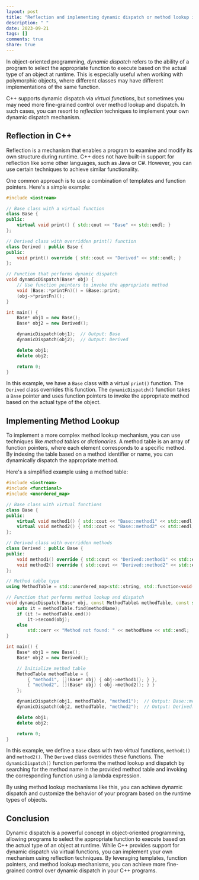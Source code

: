 ```yaml
---
layout: post
title: "Reflection and implementing dynamic dispatch or method lookup in C++."
description: " "
date: 2023-09-21
tags: []
comments: true
share: true
---
```


In object-oriented programming, *dynamic dispatch* refers to the ability of a program to select the appropriate function to execute based on the actual type of an object at runtime. This is especially useful when working with polymorphic objects, where different classes may have different implementations of the same function.

C++ supports dynamic dispatch via *virtual functions*, but sometimes you may need more fine-grained control over method lookup and dispatch. In such cases, you can resort to *reflection* techniques to implement your own dynamic dispatch mechanism.

## Reflection in C++

Reflection is a mechanism that enables a program to examine and modify its own structure during runtime. C++ does not have built-in support for reflection like some other languages, such as Java or C#. However, you can use certain techniques to achieve similar functionality.

One common approach is to use a combination of templates and function pointers. Here's a simple example:

```cpp
#include <iostream>

// Base class with a virtual function
class Base {
public:
    virtual void print() { std::cout << "Base" << std::endl; }
};

// Derived class with overridden print() function
class Derived : public Base {
public:
    void print() override { std::cout << "Derived" << std::endl; }
};

// Function that performs dynamic dispatch
void dynamicDispatch(Base* obj) {
    // Use function pointers to invoke the appropriate method
    void (Base::*printFn)() = &Base::print;
    (obj->*printFn)();
}

int main() {
    Base* obj1 = new Base();
    Base* obj2 = new Derived();

    dynamicDispatch(obj1);  // Output: Base
    dynamicDispatch(obj2);  // Output: Derived

    delete obj1;
    delete obj2;

    return 0;
}
```

In this example, we have a `Base` class with a virtual `print()` function. The `Derived` class overrides this function. The `dynamicDispatch()` function takes a `Base` pointer and uses function pointers to invoke the appropriate method based on the actual type of the object.

## Implementing Method Lookup

To implement a more complex method lookup mechanism, you can use techniques like *method tables* or *dictionaries*. A method table is an array of function pointers, where each element corresponds to a specific method. By indexing the table based on a method identifier or name, you can dynamically dispatch the appropriate method.

Here's a simplified example using a method table:

```cpp
#include <iostream>
#include <functional>
#include <unordered_map>

// Base class with virtual functions
class Base {
public:
    virtual void method1() { std::cout << "Base::method1" << std::endl; }
    virtual void method2() { std::cout << "Base::method2" << std::endl; }
};

// Derived class with overridden methods
class Derived : public Base {
public:
    void method1() override { std::cout << "Derived::method1" << std::endl; }
    void method2() override { std::cout << "Derived::method2" << std::endl; }
};

// Method table type
using MethodTable = std::unordered_map<std::string, std::function<void(Base*)>>;

// Function that performs method lookup and dispatch
void dynamicDispatch(Base* obj, const MethodTable& methodTable, const std::string& methodName) {
    auto it = methodTable.find(methodName);
    if (it != methodTable.end())
        it->second(obj);
    else
        std::cerr << "Method not found: " << methodName << std::endl;
}

int main() {
    Base* obj1 = new Base();
    Base* obj2 = new Derived();

    // Initialize method table
    MethodTable methodTable = {
        { "method1", [](Base* obj) { obj->method1(); } },
        { "method2", [](Base* obj) { obj->method2(); } }
    };

    dynamicDispatch(obj1, methodTable, "method1");  // Output: Base::method1
    dynamicDispatch(obj2, methodTable, "method2");  // Output: Derived::method2

    delete obj1;
    delete obj2;

    return 0;
}
```

In this example, we define a `Base` class with two virtual functions, `method1()` and `method2()`. The `Derived` class overrides these functions. The `dynamicDispatch()` function performs the method lookup and dispatch by searching for the method name in the provided method table and invoking the corresponding function using a lambda expression.

By using method lookup mechanisms like this, you can achieve dynamic dispatch and customize the behavior of your program based on the runtime types of objects.

## Conclusion

Dynamic dispatch is a powerful concept in object-oriented programming, allowing programs to select the appropriate function to execute based on the actual type of an object at runtime. While C++ provides support for dynamic dispatch via virtual functions, you can implement your own mechanism using reflection techniques. By leveraging templates, function pointers, and method lookup mechanisms, you can achieve more fine-grained control over dynamic dispatch in your C++ programs.